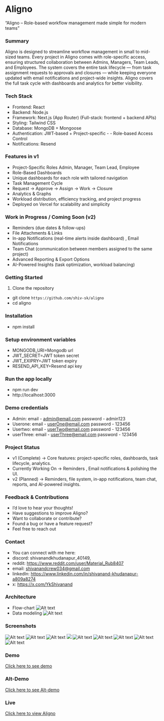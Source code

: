 # Aligno
“Aligno – Role-based workflow management made simple for modern teams”

### Summary
Aligno is designed to streamline workflow management in small to mid-sized teams. Every project in Aligno comes with role-specific access, ensuring structured collaboration between Admins, Managers, Team Leads, and Employees.
The system covers the entire task lifecycle — from task assignment requests to approvals and closures — while keeping everyone updated with email notifications and project-wide insights.
Aligno covers the full task cycle with dashboards and analytics for better visibility.

### Tech Stack
- Frontend: React
- Backend: Node.js 
- Framework: Next.js (App Router) (Full-stack: frontend + backend APIs)
- Styling: Tailwind CSS
- Database: MongoDB + Mongoose
- Authentication: JWT-based + Project-specific - - Role-based Access Control
- Notifications: Resend

### Features in v1
- Project-Specific Roles
Admin, Manager, Team Lead, Employee
- Role-Based Dashboards
- Unique dashboards for each role with tailored navigation
- Task Management Cycle
- Request → Approve → Assign → Work → Closure
- Analytics & Graphs
- Workload distribution, efficiency tracking, and project progress
- Deployed on Vercel for scalability and simplicity

### Work in Progress / Coming Soon (v2)
- Reminders (due dates & follow-ups)
- File Attachments & Links
- In-app Notifications (real-time alerts inside dashboard) , Email Notifications
- Team Chat (communication between members assigned to the same project)
- Advanced Reporting & Export Options
- AI-Powered Insights (task optimization, workload balancing)

### Getting Started
1. Clone the repository
- git clone ```https://github.com/shiv-sk/aligno```
- cd aligno

### Installation
- npm install

### Setup environment variables
- MONGODB_URI=Mongodb url
- JWT_SECRET=JWT token secret
- JWT_EXIPRY=JWT token expiry
- RESEND_API_KEY=Resend api key

### Run the app locally
- npm run dev
- http://localhost:3000

### Demo credentials
- Admin:
email - admin@email.com
password - admin123
- Userone:
email - userOne@email.com
password - 123456
- Usertwo:
email - userTwo@email.com
password - 123456
- userThree:
email - userThree@email.com
password - 123456

### Project Status
- v1 (Complete) → Core features: project-specific roles, dashboards, task lifecycle, analytics.
- Currently Working On → Reminders , Email notifications & polishing the UI.
- v2 (Planned) → Reminders, file system, in-app notifications, team chat, reports, and AI-powered insights.

### Feedback & Contributions
- I’d love to hear your thoughts!
- Have suggestions to improve Aligno?
- Want to collaborate or contribute?
- Found a bug or have a feature request?
- Feel free to reach out

### Contact
- You can connect with me here:
- discord: shivanandkhudanapur_40149, 
- reddit: https://www.reddit.com/user/Material_Rub8407 
- email: shivanandcrew034@gmail.com
- linkedIn: https://www.linkedin.com/in/shivanand-khudanapur-a809a8274
- x: https://x.com/YkShivanand

### Architecture
- Flow-chart
![Alt text](public/images/Aligno-flowchart-v1.png)
- Data modeling
![Alt text](public/images/Aligno-v1-data-modeling.png)
### Screenshots
![Alt text](public/images/Aligno-assign-users.png)
![Alt text](public/images/Aligno-graphs.png)
![Alt text](public/images/Aligno-insights-Analytics.png)
![](public/images/Aligno-mobile-view.png)
![Alt text](public/images/Aligno-page.png)
![Alt text](public/images/Aligno-rolebased.png)
![Alt text](public/images/Aligno-time-line.png)
![Alt text](public/images/Aligno-task-overview.png)
![Alt text](public/images/Aligno-task-assignment-request.png)
### Demo
[Click here to see demo](https://vimeo.com/1122580952?share=copy)

### Alt-Demo
[Click here to see Alt-demo](https://drive.google.com/file/d/1zvYFvbZrsYb3DQLZ6Lq1pIsUF-AWWkPt/view?usp=sharing)


### Live
[Click here to view Aligno](https://aligno-green.vercel.app)